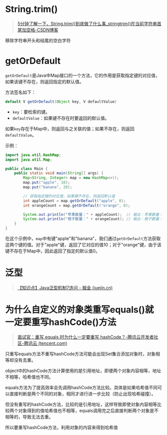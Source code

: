 # String.trim()

> [5分钟了解一下，String.trim()到底做了什么事_stringtrim()在当前字符串首尾加空格-CSDN博客](https://blog.csdn.net/zhuzicc/article/details/121588517?ops_request_misc=%7B%22request%5Fid%22%3A%22171621091516777224480004%22%2C%22scm%22%3A%2220140713.130102334..%22%7D&request_id=171621091516777224480004&biz_id=0&utm_medium=distribute.pc_search_result.none-task-blog-2~all~top_positive~default-1-121588517-null-null.142^v100^pc_search_result_base4&utm_term=trim&spm=1018.2226.3001.4187)

移除字符串开头和结尾的空白字符

# getOrDefault

`getOrDefault`是Java中Map接口的一个方法，它的作用是获取指定键的对应值，如果该键不存在，则返回指定的默认值。

方法签名如下：

```java
default V getOrDefault(Object key, V defaultValue)
```

- `key`：要检索的键。
- `defaultValue`：如果键不存在时要返回的默认值。

如果`key`存在于Map中，则返回与之关联的值；如果不存在，则返回`defaultValue`。

示例：

```java
import java.util.HashMap;
import java.util.Map;

public class Main {
    public static void main(String[] args) {
        Map<String, Integer> map = new HashMap<>();
        map.put("apple", 10);
        map.put("banana", 20);

        // 获取指定键的对应值，如果键不存在，则返回默认值
        int appleCount = map.getOrDefault("apple", 0);
        int orangeCount = map.getOrDefault("orange", 0);

        System.out.println("苹果数量：" + appleCount);  // 输出：苹果数量：10
        System.out.println("橙子数量：" + orangeCount); // 输出：橙子数量：0
    }
}
```

在这个示例中，`map`中有键"apple"和"banana"，我们通过`getOrDefault`方法获取这两个键的值。对于"apple"键，返回了它对应的值10；对于"orange"键，由于该键不存在于Map中，因此返回了指定的默认值0。

# 泛型

> [【知识点】Java泛型机制7连问 - 掘金 (juejin.cn)](https://juejin.cn/post/6978833860284907527#heading-0)

# 为什么自定义的对象类重写equals()就一定要重写hashCode()方法

> [面试官：重写 equals 时为什么一定要重写 hashCode？-腾讯云开发者社区-腾讯云 (tencent.com)](https://cloud.tencent.com/developer/article/1910930)

只重写equals方法不重写hashCode方法可能会出现Set集合添加对象时，对象相等却没有去重。

object中的hashCode方法计算使用的是引用地址，即便两个对象内容相等，地址不相等，哈希值也不同。

equals方法为了提高效率会先调用hashCode方法比较。具体是如果哈希值不同可以直接判断是两个不同的对象，相同才进行进一步比较（防止出现哈希碰撞）。

但没有重写的hashCode方法，比较的是引用地址，这样导致即使对象内容相等比较两个对象得到的值哈希值也不相等，equals调用完之后直接判断两个对象是不相等的，导致无法去重。

所以要重写hashCode方法，利用对象的内容来得到哈希值